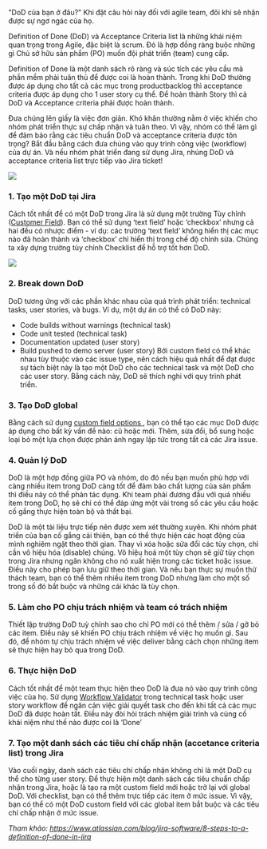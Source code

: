 "DoD của bạn ở đâu?" Khi đặt câu hỏi này đối với agile team, đôi khi sẽ nhận được sự ngơ ngác của họ.

Definition of Done (DoD) và Acceptance Criteria list là những khái niệm quan trọng trong Agile, đặc biệt là scrum. Đó là hợp đồng ràng buộc những gì Chủ sở hữu sản phẩm (PO) muốn đội phát triển (team) cung cấp.

Definition of Done là một danh sách rõ ràng và súc tích các yêu cầu mà phần mềm phải tuân thủ để được coi là hoàn thành. Trong khi DoD thường được áp dụng cho tất cả các mục trong productbacklog thì acceptance criteria được áp dụng cho 1 user story cụ thể. Để hoàn thành Story thì cả DoD và Acceptance criteria phải được hoàn thành.

Đưa chúng lên giấy là việc đơn giản. Khó khăn thường nằm ở việc khiến cho nhóm phát triển thực sự chấp nhận và tuân theo. Vì vậy, nhóm có thể làm gì để đảm bảo rằng các tiêu chuẩn DoD và acceptance criteria được tôn trọng? Bắt đầu bằng cách đưa chúng vào quy trình công việc (workflow) của dự án. Và nếu nhóm phát triển đang sử dụng Jira, nhúng DoD và acceptance criteria list trực tiếp vào Jira ticket!

![](https://images.viblo.asia/6df128ef-531a-490a-b96f-202ddd4977c9.png)
### 1. Tạo một DoD tại Jira
Cách tốt nhất để có một DoD trong Jira là sử dụng một trường Tùy chỉnh ([Customer Field](https://confluence.atlassian.com/jira061/jira-administrator-s-guide/configuring-fields-and-screens/adding-a-custom-field)). Bạn có thể sử dụng ‘text field’ hoặc ‘checkbox’ nhưng cả hai đều có nhược điểm - ví dụ: các trường ‘text field’ không hiển thị các mục nào đã hoàn thành và ‘checkbox’ chỉ hiển thị trong chế độ chỉnh sửa. Chúng ta xây dựng trường tùy chỉnh Checklist để hỗ trợ tốt hơn DoD.

![](https://images.viblo.asia/5e6ed839-7aab-4320-994b-a2c0a0306323.png)
### 2. Break down DoD
DoD tương ứng với các phần khác nhau của quá trình phát triển: technical tasks, user stories, và bugs. Ví dụ, một dự án có thể có DoD này:
* Code builds without warnings (technical task)
* Code unit tested (technical task)
* Documentation updated (user story)
* Build pushed to demo server (user story)
Bởi custom field có thể khác nhau tùy thuộc vào các issue type, nên cách hiệu quả nhất để đạt được sự tách biệt này là tạo một DoD cho các technical task và một DoD cho các user story. Bằng cách này, DoD sẽ thích nghi với quy trình phát triển.
### 3. Tạo DoD global
Bằng cách sử dụng [custom field options ](https://confluence.atlassian.com/jira061/jira-administrator-s-guide/configuring-fields-and-screens/adding-a-custom-field/configuring-a-custom-field), bạn có thể tạo các mục DoD được áp dụng cho bất kỳ vấn đề nào: cũ hoặc mới. Thêm, sửa đổi, bổ sung hoặc loại bỏ một lựa chọn được phản ánh ngay lập tức trong tất cả các Jira issue.
### 4. Quản lý DoD
DoD là một hợp đồng giữa PO và nhóm, do đó nếu bạn muốn phù hợp với càng nhiều item trong DoD càng tốt để đảm bảo chất lượng của sản phẩm thì điều này có thể phản tác dụng. Khi team phải đương đầu với quá nhiều item trong DoD, họ sẽ chỉ có thể đáp ứng một vài trong số các yêu cầu hoặc cố gắng thực hiện toàn bộ và thất bại. 

DoD là một tài liệu trực tiếp nên được xem xét thường xuyên. Khi nhóm phát triển của bạn cố gắng cải thiện, bạn có thể thực hiện các hoạt động của mình nghiêm ngặt theo thời gian. Thay vì xóa hoặc sửa đổi các tùy chọn, chỉ cần vô hiệu hóa (disable) chúng. Vô hiệu hoá một tùy chọn sẽ giữ tùy chọn trong Jira nhưng ngăn không cho nó xuất hiện trong các ticket hoặc issue. Điều này cho phép bạn lưu giữ theo thời gian. Và nếu bạn thực sự muốn thử thách team, bạn có thể thêm nhiều item trong DoD nhưng làm cho một số trong số đó bắt buộc và những cái khác là tùy chọn.
### 5. Làm cho PO chịu trách nhiệm và team có trách nhiệm
Thiết lập trường DoD tuỳ chỉnh sao cho chỉ PO mới có thể thêm / sửa / gỡ bỏ các item. Điều này sẽ khiến PO chịu trách nhiệm về việc họ muốn gì. Sau đó, để nhóm tự chịu trách nhiệm về việc deliver bằng cách chọn những item sẽ thực hiện hay bỏ qua trong DoD.
### 6. Thực hiện DoD
Cách tốt nhất để một team thực hiện theo DoD là đưa nó vào quy trình công việc của họ. Sử dụng [Workflow Validator](https://confluence.atlassian.com/jira061/jira-administrator-s-guide/configuring-workflow/advanced-workflow-configuration) trong technical task hoặc user story workflow để ngăn cản việc giải quyết task cho đến khi tất cả các mục DoD đã được hoàn tất. Điều này đòi hỏi trách nhiệm giải trình và củng cố khái niệm như thế nào được coi là ‘Done’
### 7. Tạo một danh sách các tiêu chí chấp nhận (accetance criteria list) trong Jira
Vào cuối ngày, danh sách các tiêu chí chấp nhận không chỉ là một DoD cụ thể cho từng user story. Để thực hiện một danh sách các tiêu chuẩn chấp nhận trong Jira, hoặc là tạo ra một custom field mới hoặc trở lại với global DoD. Với checklist, bạn có thể thêm trực tiếp các item ở mức issue. Vì vậy, bạn có thể có một DoD custom field với các global item bắt buộc và các tiêu chí chấp nhận ở mức issue.

*Tham khảo: https://www.atlassian.com/blog/jira-software/8-steps-to-a-definition-of-done-in-jira*